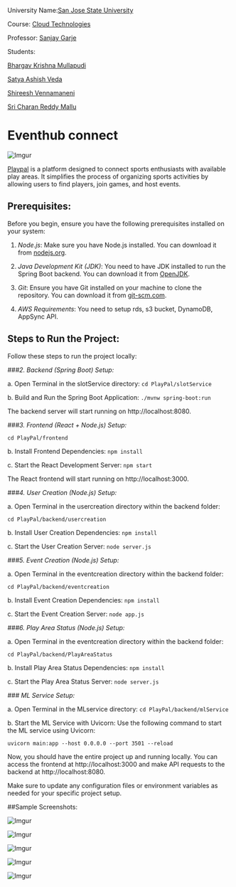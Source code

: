 University Name:[San Jose State University](http://www.sjsu.edu/)

Course: [Cloud Technologies](http://info.sjsu.edu/web-dbgen/catalog/courses/CMPE281.html)

Professor: [Sanjay Garje](https://www.linkedin.com/in/sanjaygarje/)

Students:

[Bhargav Krishna Mullapudi](https://www.linkedin.com/in/bhargavkrishna/)

[Satya Ashish Veda](https://www.linkedin.com/in/satyaashishveda/)

[Shireesh Vennamaneni](https://www.linkedin.com/in/shireesh-vennamaneni-9b906914a/)

[Sri Charan Reddy Mallu](https://www.linkedin.com/in/sricharanreddymallu/)

# Eventhub connect

![Imgur](https://i.imgur.com/YM5qexz.png)


[Playpal](https://playpal.live/) is a platform designed to connect sports enthusiasts with available play areas. It simplifies the process of organizing sports activities by allowing users to find players, join games, and host events.


## Prerequisites:

Before you begin, ensure you have the following prerequisites installed on your system:

1. *Node.js*: Make sure you have Node.js installed. You can download it from [nodejs.org](https://nodejs.org/).

2. *Java Development Kit (JDK)*: You need to have JDK installed to run the Spring Boot backend. You can download it from [OpenJDK](https://openjdk.java.net/).

3. *Git*: Ensure you have Git installed on your machine to clone the repository. You can download it from [git-scm.com](https://git-scm.com/).

4. *AWS Requirements*:  You need to setup rds, s3 bucket, DynamoDB, AppSync API. 

## Steps to Run the Project:

Follow these steps to run the project locally:

*###2. Backend (Spring Boot) Setup:*

a. Open Terminal in the slotService directory:
```cd PlayPal/slotService```

b. Build and Run the Spring Boot Application:
```./mvnw spring-boot:run```

The backend server will start running on http://localhost:8080.

*###3. Frontend (React + Node.js) Setup:*

```cd PlayPal/frontend```

b. Install Frontend Dependencies:
```npm install```

c. Start the React Development Server:
```npm start```

The React frontend will start running on http://localhost:3000.

*###4. User Creation (Node.js) Setup:*

a. Open Terminal in the usercreation directory within the backend folder:

```cd PlayPal/backend/usercreation```

b. Install User Creation Dependencies:
```npm install```

c. Start the User Creation Server:
```node server.js```

*###5. Event Creation (Node.js) Setup:*

a. Open Terminal in the eventcreation directory within the backend folder:

```cd PlayPal/backend/eventcreation```

b. Install Event Creation Dependencies:
```npm install```

c. Start the Event Creation Server:
```node app.js```


*###6. Play Area Status (Node.js) Setup:*

a. Open Terminal in the eventcreation directory within the backend folder:

```cd PlayPal/backend/PlayAreaStatus```

b. Install Play Area Status Dependencies:
```npm install```

c. Start the Play Area Status Server:
```node server.js```

*### ML Service Setup:*

a. Open Terminal in the MLservice directory:
```cd PlayPal/backend/mlService```

b. Start the ML Service with Uvicorn:
Use the following command to start the ML service using Uvicorn:

```uvicorn main:app --host 0.0.0.0 --port 3501 --reload```

Now, you should have the entire project up and running locally. You can access the frontend at http://localhost:3000 and make API requests to the backend at http://localhost:8080.

Make sure to update any configuration files or environment variables as needed for your specific project setup.


##Sample Screenshots:

![Imgur](https://i.imgur.com/AY2EjEE.jpg)

![Imgur](https://i.imgur.com/u74XS67.jpg)

![Imgur](https://i.imgur.com/3VSXz1P.jpg)

![Imgur](https://i.imgur.com/jSFNMGd.jpg)

![Imgur](https://i.imgur.com/qSkobxe.jpg)
